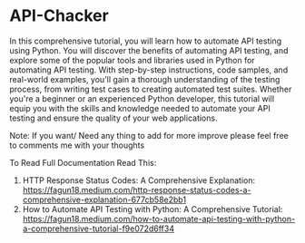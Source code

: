 # API-Chacker

In this comprehensive tutorial, you will learn how to automate API testing using Python. You will discover the benefits of automating API testing, and explore some of the popular tools and libraries used in Python for automating API testing. With step-by-step instructions, code samples, and real-world examples, you'll gain a thorough understanding of the testing process, from writing test cases to creating automated test suites. Whether you're a beginner or an experienced Python developer, this tutorial will equip you with the skills and knowledge needed to automate your API testing and ensure the quality of your web applications.

Note: If you want/ Need any thing to add for more improve please feel  free to comments me with your thoughts

To Read Full Documentation Read This: 
1. HTTP Response Status Codes: A Comprehensive Explanation: https://fagun18.medium.com/http-response-status-codes-a-comprehensive-explanation-677cb58e2bb1
2. How to Automate API Testing with Python: A Comprehensive Tutorial:  https://fagun18.medium.com/how-to-automate-api-testing-with-python-a-comprehensive-tutorial-f9e072d6ff34

